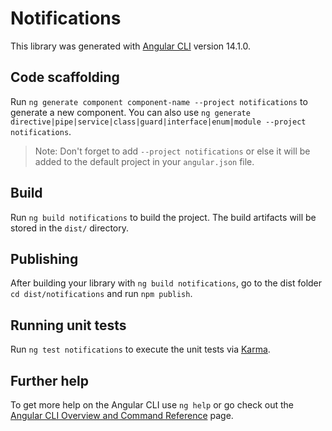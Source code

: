 # Notifications

This library was generated with [Angular CLI](https://github.com/angular/angular-cli) version 14.1.0.

## Code scaffolding

Run `ng generate component component-name --project notifications` to generate a new component. You can also use `ng generate directive|pipe|service|class|guard|interface|enum|module --project notifications`.
> Note: Don't forget to add `--project notifications` or else it will be added to the default project in your `angular.json` file. 

## Build

Run `ng build notifications` to build the project. The build artifacts will be stored in the `dist/` directory.

## Publishing

After building your library with `ng build notifications`, go to the dist folder `cd dist/notifications` and run `npm publish`.

## Running unit tests

Run `ng test notifications` to execute the unit tests via [Karma](https://karma-runner.github.io).

## Further help

To get more help on the Angular CLI use `ng help` or go check out the [Angular CLI Overview and Command Reference](https://angular.io/cli) page.
